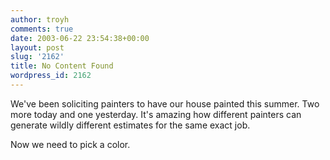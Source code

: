 ```yaml
---
author: troyh
comments: true
date: 2003-06-22 23:54:38+00:00
layout: post
slug: '2162'
title: No Content Found
wordpress_id: 2162
---
```


We've been soliciting painters to have our house painted this summer. Two more today and one yesterday. It's amazing how different painters can generate wildly different estimates for the same exact job.

Now we need to pick a color.
